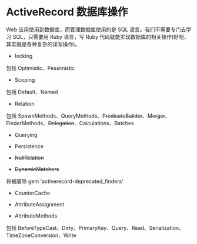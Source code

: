 # ActiveRecord 数据库操作

Web 应用使用到数据库，而管理数据库使用的是 SQL 语言。我们不需要专门去学习 SQL，只需要用 Ruby 语言，写 Ruby 代码就能实现数据库的相关操作(好吧，其实就是各种复杂的读写操作)。


- locking

包括 Optimistic、Pessimistic

- Scoping

包括 Default、Named

- Relation

包括 SpawnMethods、QueryMethods、~~PredicateBuilder~~、~~Merger~~、FinderMethods、~~Delegation~~、Calculations、Batches

- Querying

- Persistence

- ~~NullRelation~~

- ~~DynamicMatchers~~

将被废除 gem 'activerecord-deprecated_finders'

- CounterCache

- AttributeAssignment

- AttributeMethods

包括 BeforeTypeCast、Dirty、PrimaryKey、Query、Read、Serialization、TimeZoneConversion、Write
